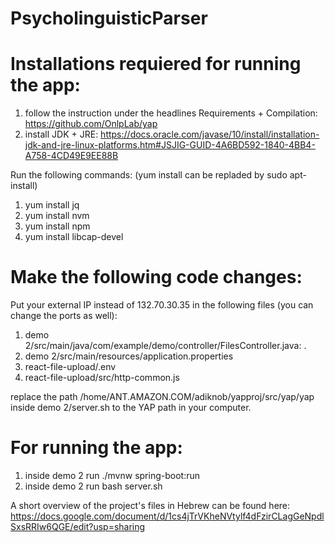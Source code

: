 # PsycholinguisticParser

# Installations requiered for running the app:

1. follow the instruction under the headlines Requirements + Compilation: https://github.com/OnlpLab/yap
2. install JDK + JRE: https://docs.oracle.com/javase/10/install/installation-jdk-and-jre-linux-platforms.htm#JSJIG-GUID-4A6BD592-1840-4BB4-A758-4CD49E9EE88B 

Run the following commands: (yum install can be repladed by sudo apt-install)
1. yum install jq
2. yum install nvm
3. yum install npm
4. yum install libcap-devel

# Make the following code changes:

Put your external IP instead of 132.70.30.35 in the following files (you can change the ports as well):
1. demo 2/src/main/java/com/example/demo/controller/FilesController.java: .
2. demo 2/src/main/resources/application.properties
3. react-file-upload/.env
4. react-file-upload/src/http-common.js

replace the path /home/ANT.AMAZON.COM/adiknob/yapproj/src/yap/yap inside demo 2/server.sh to the YAP path in your computer.

# For running the app:

1. inside demo 2 run ./mvnw spring-boot:run
2. inside demo 2 run bash server.sh

A short overview of the project's files in Hebrew can be found here:
https://docs.google.com/document/d/1cs4jTrVKheNVtylf4dFzirCLagGeNpdlSxsRRIw6QGE/edit?usp=sharing
